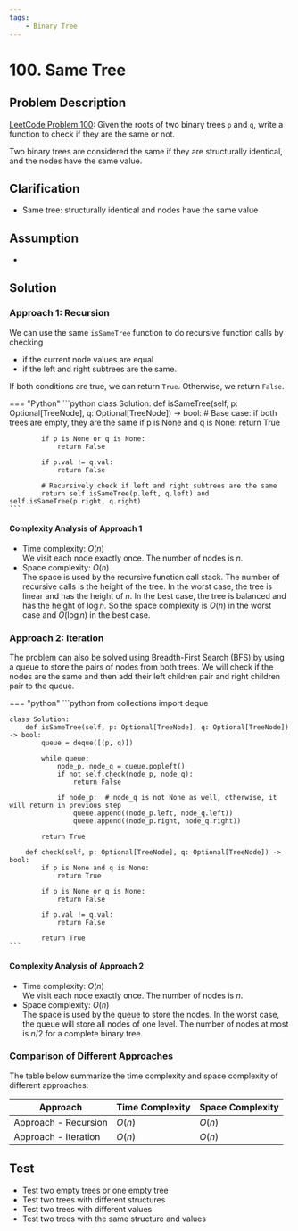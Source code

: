 ```yaml
---
tags:
    - Binary Tree
---
```


# 100. Same Tree

## Problem Description

[LeetCode Problem 100](https://leetcode.com/problems/same-tree/): Given the roots of
two binary trees `p` and `q`, write a function to check if they are the same or not.

Two binary trees are considered the same if they are structurally identical,
and the nodes have the same value.

## Clarification

- Same tree: structurally identical and nodes have the same value

## Assumption

-

## Solution

### Approach 1: Recursion

We can use the same `isSameTree` function to do recursive function calls by checking

- if the current node values are equal
- if the left and right subtrees are the same.

If both conditions are true, we can return `True`. Otherwise, we return `False`.

=== "Python"
    ```python
    class Solution:
        def isSameTree(self, p: Optional[TreeNode], q: Optional[TreeNode]) -> bool:
            # Base case: if both trees are empty, they are the same
            if p is None and q is None:
                return True

            if p is None or q is None:
                return False

            if p.val != q.val:
                return False

            # Recursively check if left and right subtrees are the same
            return self.isSameTree(p.left, q.left) and self.isSameTree(p.right, q.right)
    ```

#### Complexity Analysis of Approach 1

- Time complexity: $O(n)$  
  We visit each node exactly once. The number of nodes is $n$.
- Space complexity: $O(n)$  
  The space is used by the recursive function call stack. The number of recursive calls is
  the height of the tree. In the worst case, the tree is linear and has the height of $n$.
  In the best case, the tree is balanced and has the height of $\log n$.
  So the space complexity is $O(n)$ in the worst case and $O(\log n)$ in the best case.

### Approach 2: Iteration

The problem can also be solved using Breadth-First Search (BFS) by using a queue to store
the pairs of nodes from both trees. We will check if the nodes are the same and then
add their left children pair and right children pair to the queue.

=== "python"
    ```python
    from collections import deque

    class Solution:
        def isSameTree(self, p: Optional[TreeNode], q: Optional[TreeNode]) -> bool:
            queue = deque([(p, q)])

            while queue:
                node_p, node_q = queue.popleft()
                if not self.check(node_p, node_q):
                    return False

                if node_p:  # node_q is not None as well, otherwise, it will return in previous step
                    queue.append((node_p.left, node_q.left))
                    queue.append((node_p.right, node_q.right))

            return True

        def check(self, p: Optional[TreeNode], q: Optional[TreeNode]) -> bool:
            if p is None and q is None:
                return True

            if p is None or q is None:
                return False

            if p.val != q.val:
                return False

            return True
    ```

#### Complexity Analysis of Approach 2

- Time complexity: $O(n)$  
  We visit each node exactly once. The number of nodes is $n$.
- Space complexity: $O(n)$  
  The space is used by the queue to store the nodes. In the worst case, the queue will
  store all nodes of one level. The number of nodes at most is $n/2$ for a complete
  binary tree.


### Comparison of Different Approaches

The table below summarize the time complexity and space complexity of different
approaches:

Approach   | Time Complexity | Space Complexity
-----------|-----------------|-----------------
Approach - Recursion | $O(n)$          | $O(n)$
Approach - Iteration | $O(n)$          | $O(n)$

## Test

- Test two empty trees or one empty tree
- Test two trees with different structures
- Test two trees with different values
- Test two trees with the same structure and values